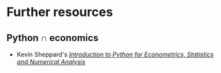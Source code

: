 # Further resources

## Python ∩ economics

- Kevin Sheppard's [*Introduction to Python for Econometrics, Statistics and Numerical Analysis*](https://www.kevinsheppard.com/teaching/python/notes/)
